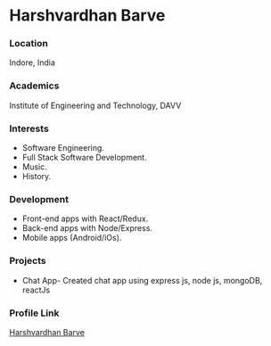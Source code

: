 # Harshvardhan Barve

### Location

Indore, India

### Academics

Institute of Engineering and Technology, DAVV

### Interests

- Software Engineering.
- Full Stack Software Development.
- Music.
- History.

### Development

- Front-end apps with React/Redux.
- Back-end apps with Node/Express.
- Mobile apps (Android/iOs).

### Projects

- Chat App- Created chat app using express js, node js, mongoDB, reactJs

### Profile Link

[Harshvardhan Barve](https://github.com/harshv147)
